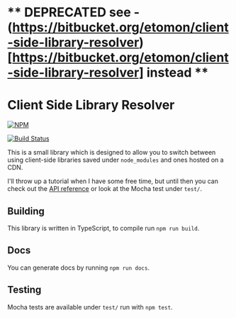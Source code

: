 # ** DEPRECATED see - (https://bitbucket.org/etomon/client-side-library-resolver)[https://bitbucket.org/etomon/client-side-library-resolver] instead **

# Client Side Library Resolver

[![NPM](https://nodei.co/npm/client-side-library-resolver.png)](https://nodei.co/npm/client-side-library-resolver/)

[![Build Status](https://travis-ci.org/znetstar/client-side-library-resolver.svg?branch=master)](https://travis-ci.org/znetstar/client-side-library-resolver)

This is a small library which is designed to allow you to switch between using client-side libraries saved under `node_modules` and ones hosted on a CDN.

I'll throw up a tutorial when I have some free time, but until then you can check out the [API reference](https://client-side-library-resolver.docs.zacharyboyd.nyc) or look at the Mocha test under `test/`.

## Building

This library is written in TypeScript, to compile run `npm run build`.

## Docs

You can generate docs by running `npm run docs`.

## Testing

Mocha tests are available under `test/` run with `npm test`.
